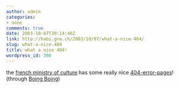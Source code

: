 ```yaml
---
author: admin
categories:
- none
comments: true
date: 2003-10-07T20:14:46Z
link: http://habi.gna.ch/2003/10/07/what-a-nice-404/
slug: what-a-nice-404
title: what a nice 404!
wordpress_id: 300
---
```


the [french ministry of culture](http://www.culture.gouv.fr/) has some really nice [404-error-pages](http://www.culture.gouv.fr/culture/actualites/politique/pagsi/)!
(through [Boing Boing](http://boingboing.net/))

